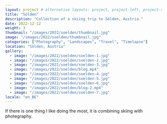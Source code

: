 ```yaml
---
layout: project # alternative layouts: project, project-left, project-right, project-top
title: "Sölden"
description: "Collection of a skiing trip to Sölden, Austria."
date: 2022-12-12
weight: 3
thumbnail: "/images/2022/soelden/thumbnail.jpg"
image: "/images/2022/soelden/thumbnail.jpg"
categories: ["Photography", "Landscapes", "Travel", "Timelapse"]
location: "Sölden, Austria"
gallery:
  - image: "/images/2022/soelden/soelden-1.jpg"
  - image: "/images/2022/soelden/soelden-2.jpg"
  - image: "/images/2022/soelden/soelden-3.jpg"
  - image: "/images/2022/soelden/blog.mp4"
  - image: "/images/2022/soelden/soelden-4.jpg"
  - image: "/images/2022/soelden/soelden-5.jpg"
  - image: "/images/2022/soelden/soelden-6.jpg"
  - image: "/images/2022/soelden/blog-2.mp4"
  - image: "/images/2022/soelden/soelden-7.jpg"
locale: "en_BE"
---
```


If there is one thing I like doing the most, it is combining skiing with photegraphy. 